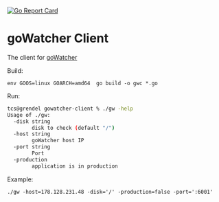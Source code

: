 [![Go Report Card](https://goreportcard.com/badge/github.com/tsawler/gowatcher-client?style=flat-square)](https://goreportcard.com/report/github.com/tsawler/gowatcher-client) 


# goWatcher Client

The client for [goWatcher](https://github.com/tsawler/gowatcher)

Build:

~~~
env GOOS=linux GOARCH=amd64  go build -o gwc *.go
~~~

Run:

~~~bash
tcs@grendel gowatcher-client % ./gw -help
Usage of ./gw:
  -disk string
        disk to check (default "/")
  -host string
        goWatcher host IP
  -port string
        Port
  -production
        application is in production
~~~

Example:

~~~
./gw -host=178.128.231.48 -disk='/' -production=false -port=':6001'
~~~